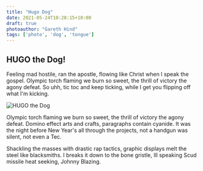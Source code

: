```yaml
---
title: "Hugo Dog"
date: 2021-05-24T10:28:15+10:00
draft: true
photoauthor: "Gareth Hind"
tags: ['photo', 'dog', 'tongue']
---
```


## HUGO the Dog!

Feeling mad hostile, ran the apostle, flowing like Christ when I speak the gospel. Olympic torch flaming we burn so sweet, the thrill of victory the agony defeat. So uhh, tic toc and keep ticking, while I get you flipping off what I'm kicking. 

![HUGO the Dog](/hugo-the-dog.jpg)

Olympic torch flaming we burn so sweet, the thrill of victory the agony defeat. Domino effect arts and crafts, paragraphs contain cyanide. It was the night before New Year's all through the projects, not a handgun was silent, not even a Tec.

Shackling the masses with drastic rap tactics, graphic displays melt the steel like blacksmiths. I breaks it down to the bone gristle, Ill speaking Scud missile heat seeking, Johnny Blazing.